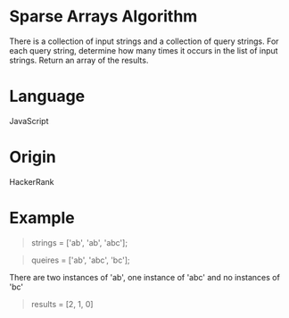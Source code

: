 # Sparse Arrays Algorithm

There is a collection of input strings and a collection of query strings. For each query string, determine how many times it occurs in the list of input strings. Return an array of the results.

# Language

JavaScript

# Origin

HackerRank

# Example

> strings = ['ab', 'ab', 'abc'];

> queires = ['ab', 'abc', 'bc'];

There are two instances of 'ab', one instance of 'abc' and no instances of 'bc'

> results = [2, 1, 0]